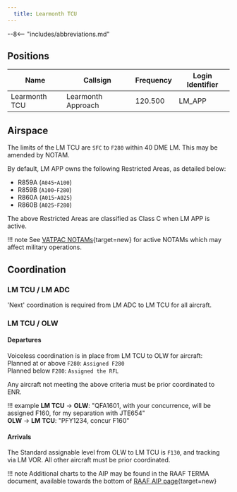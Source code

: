 ```yaml
---
  title: Learmonth TCU
---
```


--8<-- "includes/abbreviations.md"

## Positions

| Name               | Callsign       | Frequency        | Login Identifier              |
| ------------------ | -------------- | ---------------- | --------------------------------------|
| Learmonth TCU   | Learmonth Approach   | 120.500        | LM_APP                                   |

## Airspace

The limits of the LM TCU are `SFC` to `F280` within 40 DME LM. This may be amended by NOTAM.

By default, LM APP owns the following Restricted Areas, as detailed below:

- R859A (`A045`-`A100`)  
- R859B (`A100`-`F280`)  
- R860A (`A015`-`A025`)  
- R860B (`A025`-`F280`)  

The above Restricted Areas are classified as Class C when LM APP is active.

!!! note
    See [VATPAC NOTAMs](https://vatpac.org/publications/notam){target=new} for active NOTAMs which may affect military operations.

## Coordination
### LM TCU / LM ADC

'Next' coordination is required from LM ADC to LM TCU for all aircraft.

### LM TCU / OLW 
#### Departures
Voiceless coordination is in place from LM TCU to OLW for aircraft:  
Planned at or above `F280`: `Assigned F280`  
Planned below `F280`: `Assigned the RFL`  

Any aircraft not meeting the above criteria must be prior coordinated to ENR.

!!! example
    <span class="hotline">**LM TCU** -> **OLW**</span>: "QFA1601, with your concurrence, will be assigned F160, for my separation with JTE654"  
    <span class="hotline">**OLW** -> **LM TCU**</span>: "PFY1234, concur F160"  

#### Arrivals
The Standard assignable level from OLW to LM TCU is `F130`, and tracking via LM VOR. All other aircraft must be prior coordinated.

!!! note
    Additional charts to the AIP may be found in the RAAF TERMA document, available towards the bottom of [RAAF AIP page](https://ais-af.airforce.gov.au/australian-aip){target=new}

